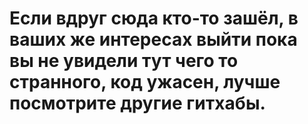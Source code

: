 # Если вдруг сюда кто-то зашёл, в ваших же интересах выйти пока вы не увидели тут чего то странного, код ужасен, лучше посмотрите другие гитхабы.